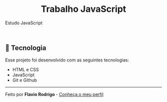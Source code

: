 <h1 align="center"> Trabalho JavaScript </h1>

<p> Estudo JavaScript </p>

<br>

## 🚀 Tecnologia

Esse projeto foi desenvolvido com as seguintes tecnologias:

- HTML e CSS
- JavaScript
- Git e Github


---

Feito por <strong> Flavio Rodrigo </strong> - [Conheça o meu perfil](https://www.linkedin.com/in/flavio-rodrigo-462854270/)
